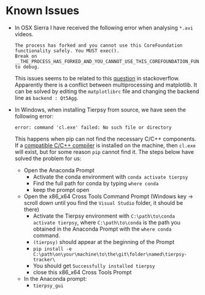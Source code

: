# Known Issues

- In OSX Sierra I have received the following error when analysing `*.avi` videos.
  ```
  The process has forked and you cannot use this CoreFoundation functionality safely. You MUST exec().
  Break on __THE_PROCESS_HAS_FORKED_AND_YOU_CANNOT_USE_THIS_COREFOUNDATION_FUNCTIONALITY___YOU_MUST_EXEC__() to debug.
  ```
  This issues seems to be related to this [question](https://stackoverflow.com/questions/16254191/python-rpy2-and-matplotlib-conflict-when-using-multiprocessing) in stackoverflow. Apparently there is a conflict between multiprocessing and matplotlib. It can be solved by editing the `matplotlibrc` file and changing the backend line as `backend : Qt5Agg`.

- In Windows, when installing Tierpsy from source, we have seen the following error:
  ```
  error: command 'cl.exe' failed: No such file or directory
  ```
  This happens when pip can not find the necessary C/C++ components.
  If a [compatible C/C++ compiler](https://visualstudio.microsoft.com/visual-cpp-build-tools/) is installed on the machine, then `cl.exe` will exist, but for some reason `pip` cannot find it.
  The steps below have solved the problem for us:
  - Open the Anaconda Prompt
    - Activate the conda environment with `conda activate tierpsy`
    - Find the full path for conda by typing `where conda`
    - keep the prompt open
  - Open the x86_x64 Cross Tools Command Prompt (Windows key -> scroll down until you find the `Visual Studio` folder, it should be there)
    - Activate the Tierpsy environment with `C:\path\to\conda activate tierpsy`, where `C:\path\to\conda` is the path you obtained in the Anaconda Prompt with the `where conda` command.
    - `(tierpsy)` should appear at the beginning of the Prompt
    - `pip install -e C:\path\on\your\machine\to\the\git\folder\named\tierpsy-tracker\`
    - You should get `Successfully installed tierpsy`
    - close this x86_x64 Cross Tools Prompt
  - In the Anaconda prompt:
    - `tierpsy_gui`
